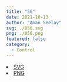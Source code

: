```yaml
---
title: "56"
date: 2021-10-13
author: "Aman Seelay"
svg: ./056.svg
png: ./056.png
featured: false
category:
  - Control
---
```


<li><a href="./056.svg" download className="btn-svg">SVG</a></li>
<li><a href="./056.png" download className="btn-png">PNG</a></li>
